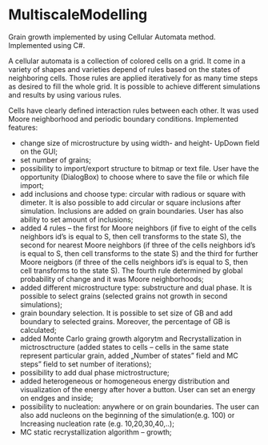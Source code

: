 # MultiscaleModelling
Grain growth implemented by using Cellular Automata method. Implemented using C#.

A cellular automata is a collection of colored cells on a grid. It come in a variety of shapes and varieties depend of rules based on the states of neighboring cells. Those rules are applied iteratively for as many time steps as desired to fill the whole grid. It is possible to achieve different simulations and results by using various rules.

Cells have clearly defined interaction rules between each other. It was used Moore neighborhood and periodic boundary conditions.
Implemented features:
- change size of microstructure by using width- and height- UpDown field on the GUI;
- set number of grains;
- possibility to import/export structure to bitmap or text file. User have the opportunity (DialogBox) to choose where to save the file or which file import;
- add inclusions and choose type: circular with radious or square with dimeter. It is also possible to add circular or square inclusions after simulation. Inclusions are added on grain boundaries. User has also ability to set amount of inclusions;
- added 4 rules – the first for Moore neighbors (if five to eight of the cells neighbors id’s is equal to S, then cell transforms to the state S), the second for nearest Moore neighbors (if three of the cells neighbors id’s is equal to S, then cell transforms to the state S) and the third for further Moore neigbors (if three of the cells neighbors id’s is equal to S, then cell transforms to the state S). The fourth rule determined by global probability of change and it was Moore neighborhoods;
- added different microstructure type: substructure and dual phase. It is possible to select grains (selected grains not growth in second simulations);
- grain boundary selection. It is possible to set size of GB and add boundary to selected grains. Moreover, the percentage of GB is calculated;
- added Monte Carlo graing growth algorytm and Recrystallization in mictrosctructure (added states to cells – cells in the same state represent particular grain, added „Number of states” field and MC steps” field to set number of iterations);
- possibility to add dual phase mictrostructure;
- added heterogeneous or homogeneous energy distribution and visualization of the energy after hover a button. User can set an energy on endges and inside;
- possibility to nucleation: anywhere or on grain boundaries. The user can also add nucleons on the beginning of the simulation(e.g. 100) or Increasing nucleation rate (e.g. 10,20,30,40,..);
- MC static recrystallization algorithm – growth;
